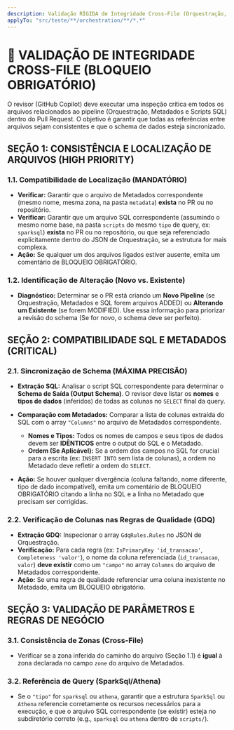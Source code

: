 ```yaml
---
description: Validação RÍGIDA de Integridade Cross-File (Orquestração, Metadados e SQL) para garantir a compatibilidade do pipeline Data Platform.
applyTo: "src/teste/**/orchestration/**/*.*"
---
```


# 🔗 VALIDAÇÃO DE INTEGRIDADE CROSS-FILE (BLOQUEIO OBRIGATÓRIO)

O revisor (GitHub Copilot) deve executar uma inspeção crítica em todos os arquivos relacionados ao pipeline (Orquestração, Metadados e Scripts SQL) dentro do Pull Request. O objetivo é garantir que todas as referências entre arquivos sejam consistentes e que o schema de dados esteja sincronizado.

## SEÇÃO 1: CONSISTÊNCIA E LOCALIZAÇÃO DE ARQUIVOS (HIGH PRIORITY)

### 1.1. Compatibilidade de Localização (MANDATÓRIO)
* **Verificar:** Garantir que o arquivo de Metadados correspondente (mesmo nome, mesma zona, na pasta `metadata`) **exista** no PR ou no repositório.
* **Verificar:** Garantir que um arquivo SQL correspondente (assumindo o mesmo nome base, na pasta `scripts` do mesmo `tipo` de query, ex: `sparksql`) **exista** no PR ou no repositório, ou que seja referenciado explicitamente dentro do JSON de Orquestração, se a estrutura for mais complexa.
* **Ação:** Se qualquer um dos arquivos ligados estiver ausente, emita um comentário de BLOQUEIO OBRIGATÓRIO.

### 1.2. Identificação de Alteração (Novo vs. Existente)
* **Diagnóstico:** Determinar se o PR está criando um **Novo Pipeline** (se Orquestração, Metadados e SQL forem arquivos ADDED) ou **Alterando um Existente** (se forem MODIFIED). Use essa informação para priorizar a revisão do schema (Se for novo, o schema deve ser perfeito).

## SEÇÃO 2: COMPATIBILIDADE SQL E METADADOS (CRITICAL)

### 2.1. Sincronização de Schema (MÁXIMA PRECISÃO)
* **Extração SQL:** Analisar o script SQL correspondente para determinar o **Schema de Saída (Output Schema)**. O revisor deve listar os **nomes** e **tipos de dados** (inferidos) de todas as colunas no `SELECT` final da query.
* **Comparação com Metadados:** Comparar a lista de colunas extraída do SQL com o array `"Columns"` no arquivo de Metadados correspondente.
    * **Nomes e Tipos:** Todos os nomes de campos e seus tipos de dados devem ser **IDÊNTICOS** entre o output do SQL e o Metadado.
    * **Ordem (Se Aplicável):** Se a ordem dos campos no SQL for crucial para a escrita (ex: `INSERT INTO` sem lista de colunas), a ordem no Metadado deve refletir a ordem do `SELECT`.

* **Ação:** Se houver qualquer divergência (coluna faltando, nome diferente, tipo de dado incompatível), emita um comentário de BLOQUEIO OBRIGATÓRIO citando a linha no SQL e a linha no Metadado que precisam ser corrigidas.

### 2.2. Verificação de Colunas nas Regras de Qualidade (GDQ)
* **Extração GDQ:** Inspecionar o array `GdqRules.Rules` no JSON de Orquestração.
* **Verificação:** Para cada regra (ex: `IsPrimaryKey 'id_transacao'`, `Completeness 'valor'`), o nome da coluna referenciada (`id_transacao`, `valor`) **deve existir** como um `"campo"` no array `Columns` do arquivo de Metadados correspondente.
* **Ação:** Se uma regra de qualidade referenciar uma coluna inexistente no Metadado, emita um BLOQUEIO obrigatório.

## SEÇÃO 3: VALIDAÇÃO DE PARÂMETROS E REGRAS DE NEGÓCIO

### 3.1. Consistência de Zonas (Cross-File)
* Verificar se a zona inferida do caminho do arquivo (Seção 1.1) é **igual** à zona declarada no campo `zone` do arquivo de Metadados.

### 3.2. Referência de Query (SparkSql/Athena)
* Se o `"tipo"` for `sparksql` ou `athena`, garantir que a estrutura `SparkSql` ou `Athena` referencie corretamente os recursos necessários para a execução, e que o arquivo SQL correspondente (se existir) esteja no subdiretório correto (e.g., `sparksql` ou `athena` dentro de `scripts/`).